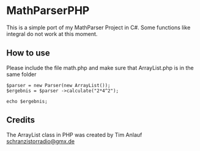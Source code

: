 # MathParserPHP
This is a simple port of my MathParser Project in C#. Some functions like integral do not work at this moment.

## How to use
Please include the file math.php and make sure that ArrayList.php is in the same folder
```
$parser = new Parser(new ArrayList());
$ergebnis = $parser ->calculate("2*4^2");

echo $ergebnis;
```
## Credits

The ArrayList class in PHP was created by Tim Anlauf <schranzistorradio@gmx.de>
